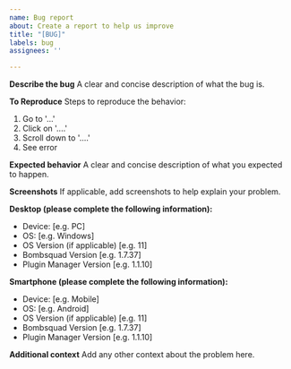 ```yaml
---
name: Bug report
about: Create a report to help us improve
title: "[BUG]"
labels: bug
assignees: ''

---
```


**Describe the bug**
A clear and concise description of what the bug is.

**To Reproduce**
Steps to reproduce the behavior:
1. Go to '...'
2. Click on '....'
3. Scroll down to '....'
4. See error

**Expected behavior**
A clear and concise description of what you expected to happen.

**Screenshots**
If applicable, add screenshots to help explain your problem.

**Desktop (please complete the following information):**
 - Device: [e.g. PC]
 - OS: [e.g. Windows]
 - OS Version (if applicable) [e.g. 11]
 - Bombsquad Version [e.g. 1.7.37]
 - Plugin Manager Version [e.g. 1.1.10]

**Smartphone (please complete the following information):**
 - Device: [e.g. Mobile]
 - OS: [e.g. Android]
 - OS Version (if applicable) [e.g. 11]
 - Bombsquad Version [e.g. 1.7.37]
 - Plugin Manager Version [e.g. 1.1.10]

**Additional context**
Add any other context about the problem here.